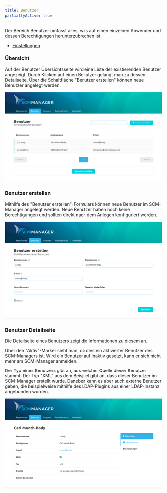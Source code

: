 ```yaml
---
title: Benutzer
partiallyActive: true
---
```

Der Bereich Benutzer umfasst alles, was auf einen einzelnen Anwender und dessen Berechtigungen herunterzubrechen ist.

* [Einstellungen](settings/)

### Übersicht
Auf der Benutzer Übersichtsseite wird eine Liste der existierenden Benutzer angezeigt. Durch Klicken auf einen Benutzer gelangt man zu dessen Detailseite. Über die Schaltfläche "Benutzer erstellen" können neue Benutzer angelegt werden.

![Benutzer Übersicht](assets/user-overview.png)

### Benutzer erstellen
Mithilfe des "Benutzer erstellen"-Formulars können neue Benutzer im SCM-Manager angelegt werden. Neue Benutzer haben noch keine Berechtigungen und sollten direkt nach dem Anlegen konfiguriert werden.

![Benutzer erstellen](assets/create-user.png)

### Benutzer Detailseite
Die Detailseite eines Benutzers zeigt die Informationen zu diesem an. 

Über den "Aktiv"-Marker sieht man, ob dies ein aktivierter Benutzer des SCM-Managers ist. Wird ein Benutzer auf inaktiv gesetzt, kann er sich nicht mehr am SCM-Manager anmelden.

Der Typ eines Benutzers gibt an, aus welcher Quelle dieser Benutzer stammt. Der Typ "XML" aus dem Beispiel gibt an, dass dieser Benutzer im SCM-Manager erstellt wurde. Daneben kann es aber auch externe Benutzer geben, die beispielweise mithilfe des LDAP-Plugins aus einer LDAP-Instanz angebunden wurden. 

![Benutzer Informationen](assets/user-information.png)
